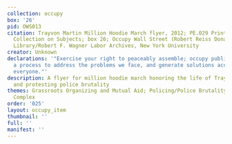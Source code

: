 ```yaml
---
collection: occupy
box: '26'
pid: OWS013
citation: Trayvon Martin Million Hoodie March flyer, 2012; PE.029 Printed Ephemera
  Collection on Subjects; box 26; Occupy Wall Street (Robert Reiss Donation); Tamiment
  Library/Robert F. Wagner Labor Archives, New York University
creator: Unknown
declarations: '"Exercise your right to peaceably assemble; occupy public space;  create
  a process to address the problems we face, and generate solutions accessible to
  everyone."'
description: A flyer for million hoodie march honoring the life of Trayvon Martin
  and protesting police brutality
themes: Grassroots Organizing and Mutual Aid; Policing/Police Brutality, Prison Industrial
  Complex
order: '025'
layout: occupy_item
thumbnail: ''
full: ''
manifest: ''
---
```

